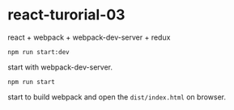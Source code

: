 # react-turorial-03

react + webpack + webpack-dev-server + redux

`npm run start:dev` 

start with webpack-dev-server.

`npm run start`

start to build webpack and open the `dist/index.html` on browser.


